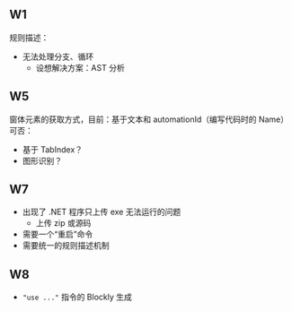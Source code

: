 ## W1

规则描述：
- 无法处理分支、循环
    - 设想解决方案：AST 分析

## W5

窗体元素的获取方式，目前：基于文本和 automationId（编写代码时的 Name）
可否：
  - 基于 TabIndex？
  - 图形识别？

## W7

- 出现了 .NET 程序只上传 exe 无法运行的问题
  - 上传 zip 或源码
- 需要一个“重启”命令
- 需要统一的规则描述机制

## W8

- `"use ..."` 指令的 Blockly 生成
